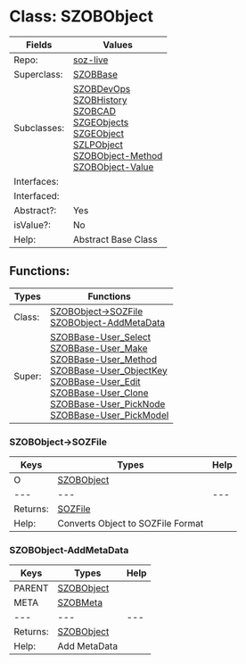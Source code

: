 
# Class:	SZOBObject

| Fields | Values |
| --------- | --------- |
| Repo: | [soz-live](/repos/soz-live.html) |
| Superclass: | [SZOBBase](SZOBBase.html) |
| Subclasses: | [SZOBDevOps](SZOBDevOps.html) <br> [SZOBHistory](SZOBHistory.html) <br> [SZOBCAD](SZOBCAD.html) <br> [SZGEObjects](SZGEObjects.html) <br> [SZGEObject](SZGEObject.html) <br> [SZLPObject](SZLPObject.html) <br> [SZOBObject-Method](SZOBObject-Method.html) <br> [SZOBObject-Value](SZOBObject-Value.html) |
| Interfaces: |  |
| Interfaced: |  |
| Abstract?: | Yes |
| isValue?: | No |
| Help: | Abstract Base Class |


## Functions:

| Types | Functions |
| --------- | --------- |
| Class: | [SZOBObject->SOZFile](#SZOBObject->SOZFile) <br> [SZOBObject-AddMetaData](#SZOBObject-AddMetaData) |
| Super: | [SZOBBase-User_Select](SZOBBase.html) <br> [SZOBBase-User_Make](SZOBBase.html) <br> [SZOBBase-User_Method](SZOBBase.html) <br> [SZOBBase-User_ObjectKey](SZOBBase.html) <br> [SZOBBase-User_Edit](SZOBBase.html) <br> [SZOBBase-User_Clone](SZOBBase.html) <br> [SZOBBase-User_PickNode](SZOBBase.html) <br> [SZOBBase-User_PickModel](SZOBBase.html) |


### SZOBObject->SOZFile

| Keys | Types | Help |
| --------- | --------- | --------- |
| O | [SZOBObject](SZOBObject.html) |  |
| --- | --- | --- |
| Returns: | [SOZFile](SOZFile.html) |
| Help: | Converts Object to SOZFile Format |

### SZOBObject-AddMetaData

| Keys | Types | Help |
| --------- | --------- | --------- |
| PARENT | [SZOBObject](SZOBObject.html) |  |
| META | [SZOBMeta](SZOBMeta.html) |  |
| --- | --- | --- |
| Returns: | [SZOBObject](SZOBObject.html) |
| Help: | Add MetaData |

